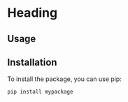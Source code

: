 # Heading

## Usage

## Installation

To install the package, you can use pip:

```bash
pip install mypackage
